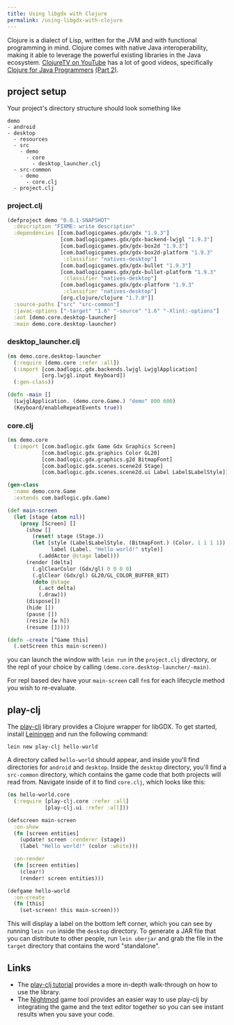 ```yaml
---
title: Using libgdx with Clojure
permalink: /using-libgdx-with-clojure
---
```

Clojure is a dialect of Lisp, written for the JVM and with functional programming in mind. Clojure comes with native Java interoperability, making it able to leverage the powerful existing libraries in the Java ecosystem. [ClojureTV on YouTube](http://www.youtube.com/user/ClojureTV) has a lot of good videos, specifically [Clojure for Java Programmers](http://www.youtube.com/watch?v=P76Vbsk_3J0) [(Part 2)](http://www.youtube.com/watch?v=hb3rurFxrZ8).

## project setup ##

Your project's directory structure should look something like
```
demo
- android
- desktop
  - resources
  - src
    - demo
      - core
        - desktop_launcher.clj
  - src-common
    - demo
      - core.clj
  - project.clj
```

### project.clj
```clj
(defproject demo "0.0.1-SNAPSHOT"
  :description "FIXME: write description"
  :dependencies [[com.badlogicgames.gdx/gdx "1.9.3"]
                 [com.badlogicgames.gdx/gdx-backend-lwjgl "1.9.3"]
                 [com.badlogicgames.gdx/gdx-box2d "1.9.3"]
                 [com.badlogicgames.gdx/gdx-box2d-platform "1.9.3"
                  :classifier "natives-desktop"]
                 [com.badlogicgames.gdx/gdx-bullet "1.9.3"]
                 [com.badlogicgames.gdx/gdx-bullet-platform "1.9.3"
                  :classifier "natives-desktop"]
                 [com.badlogicgames.gdx/gdx-platform "1.9.3"
                  :classifier "natives-desktop"]
                 [org.clojure/clojure "1.7.0"]]
  :source-paths ["src" "src-common"]
  :javac-options ["-target" "1.6" "-source" "1.6" "-Xlint:-options"]
  :aot [demo.core.desktop-launcher]
  :main demo.core.desktop-launcher)
```

### desktop_launcher.clj
```clj
(ns demo.core.desktop-launcher
  (:require [demo.core :refer :all])
  (:import [com.badlogic.gdx.backends.lwjgl LwjglApplication]
           [org.lwjgl.input Keyboard])
  (:gen-class))

(defn -main []
  (LwjglApplication. (demo.core.Game.) "demo" 800 600)
  (Keyboard/enableRepeatEvents true))
```

### core.clj
```clj
(ns demo.core
  (:import [com.badlogic.gdx Game Gdx Graphics Screen]
           [com.badlogic.gdx.graphics Color GL20]
           [com.badlogic.gdx.graphics.g2d BitmapFont]
           [com.badlogic.gdx.scenes.scene2d Stage]
           [com.badlogic.gdx.scenes.scene2d.ui Label Label$LabelStyle]))

(gen-class
  :name demo.core.Game
  :extends com.badlogic.gdx.Game)

(def main-screen
  (let [stage (atom nil)]
    (proxy [Screen] []
      (show []
        (reset! stage (Stage.))
        (let [style (Label$LabelStyle. (BitmapFont.) (Color. 1 1 1 1))
              label (Label. "Hello world!" style)]
          (.addActor @stage label)))
      (render [delta]
        (.glClearColor (Gdx/gl) 0 0 0 0)
        (.glClear (Gdx/gl) GL20/GL_COLOR_BUFFER_BIT)
        (doto @stage
          (.act delta)
          (.draw)))
      (dispose[])
      (hide [])
      (pause [])
      (resize [w h])
      (resume []))))

(defn -create [^Game this]
  (.setScreen this main-screen))
```

you can launch the window with `lein run` in the `project.clj` directory, or the repl of your choice by calling `(demo.core.desktop-launcher/-main)`.

For repl based dev have your `main-screen` call `fn`s for each lifecycle method you wish to re-evaluate.


## play-clj ##

The [play-clj](https://github.com/oakes/play-clj) library provides a Clojure wrapper for libGDX. To get started, install [Leiningen](http://leiningen.org/) and run the following command:

    lein new play-clj hello-world

A directory called `hello-world` should appear, and inside you'll find directories for `android` and `desktop`. Inside the `desktop` directory, you'll find a `src-common` directory, which contains the game code that both projects will read from. Navigate inside of it to find `core.clj`, which looks like this:

```clojure
(ns hello-world.core
  (:require [play-clj.core :refer :all]
            [play-clj.ui :refer :all]))

(defscreen main-screen
  :on-show
  (fn [screen entities]
    (update! screen :renderer (stage))
    (label "Hello world!" (color :white)))

  :on-render
  (fn [screen entities]
    (clear!)
    (render! screen entities)))

(defgame hello-world
  :on-create
  (fn [this]
    (set-screen! this main-screen)))
```

This will display a label on the bottom left corner, which you can see by running `lein run` inside the `desktop` directory. To generate a JAR file that you can distribute to other people, run `lein uberjar` and grab the file in the `target` directory that contains the word "standalone".

## Links ##

* The [play-clj tutorial](https://github.com/oakes/play-clj/blob/master/TUTORIAL.md) provides a more in-depth walk-through on how to use the library.
* The [Nightmod](https://sekao.net/nightmod/) game tool provides an easier way to use play-clj by integrating the game and the text editor together so you can see instant results when you save your code.